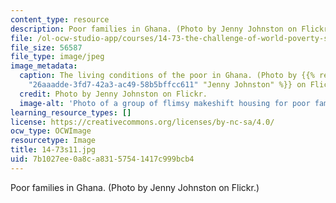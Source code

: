 ```yaml
---
content_type: resource
description: Poor families in Ghana. (Photo by Jenny Johnston on Flickr.)
file: /ol-ocw-studio-app/courses/14-73-the-challenge-of-world-poverty-spring-2011/7b1027ee0a8ca83157541417c999bcb4_14-73s11.jpg
file_size: 56587
file_type: image/jpeg
image_metadata:
  caption: The living conditions of the poor in Ghana. (Photo by {{% resource_link
    "26aaadde-3fd7-42a3-ac49-58b5bffcc611" "Jenny Johnston" %}} on Flickr.)
  credit: Photo by Jenny Johnston on Flickr.
  image-alt: 'Photo of a group of flimsy makeshift housing for poor families in Ghana. '
learning_resource_types: []
license: https://creativecommons.org/licenses/by-nc-sa/4.0/
ocw_type: OCWImage
resourcetype: Image
title: 14-73s11.jpg
uid: 7b1027ee-0a8c-a831-5754-1417c999bcb4
---
```

Poor families in Ghana. (Photo by Jenny Johnston on Flickr.)